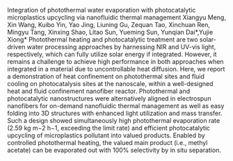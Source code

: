 Integration of photothermal water evaporation with photocatalytic microplastics upcycling via nanofluidic thermal management
Xiangyu Meng, Xin Wang, Kuibo Yin, Yao Jing, Liuning Gu, Zequan Tao, Xinchuan Ren, Mingyu Tang, Xinxing Shao, Litao Sun, Yueming Sun, Yunqian Dai*,Yujie Xiong*
Photothermal heating and photocatalytic treatment are two solar-driven water processing approaches by harnessing NIR and UV-vis light, respectively, which can fully utilize solar energy if integrated. However, it remains a challenge to achieve high performance in both approaches when integrated in a material due to uncontrollable heat diffusion. Here, we report a demonstration of heat confinement on photothermal sites and fluid cooling on photocatalysis sites at the nanoscale, within a well-designed heat and fluid confinement nanofiber reactor. Photothermal and photocatalytic nanostructures were alternatively aligned in electrospun nanofibers for on-demand nanofluidic thermal management as well as easy folding into 3D structures with enhanced light utilization and mass transfer. Such a design showed simultaneously high photothermal evaporation rate (2.59 kg m−2 h−1, exceeding the limit rate) and efficient photocatalytic upcycling of microplastics pollutant into valued products. Enabled by controlled photothermal heating, the valued main product (i.e., methyl acetate) can be evaporated out with 100% selectivity by in situ separation.
